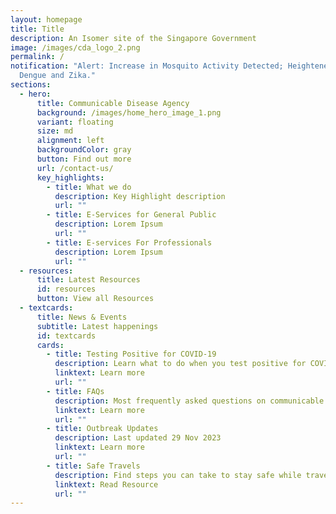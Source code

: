 ```yaml
---
layout: homepage
title: Title
description: An Isomer site of the Singapore Government
image: /images/cda_logo_2.png
permalink: /
notification: "Alert: Increase in Mosquito Activity Detected; Heightened Risk of
  Dengue and Zika."
sections:
  - hero:
      title: Communicable Disease Agency
      background: /images/home_hero_image_1.png
      variant: floating
      size: md
      alignment: left
      backgroundColor: gray
      button: Find out more
      url: /contact-us/
      key_highlights:
        - title: What we do
          description: Key Highlight description
          url: ""
        - title: E-Services for General Public
          description: Lorem Ipsum
          url: ""
        - title: E-services For Professionals
          description: Lorem Ipsum
          url: ""
  - resources:
      title: Latest Resources
      id: resources
      button: View all Resources
  - textcards:
      title: News & Events
      subtitle: Latest happenings
      id: textcards
      cards:
        - title: Testing Positive for COVID-19
          description: Learn what to do when you test positive for COVID-19
          linktext: Learn more
          url: ""
        - title: FAQs
          description: Most frequently asked questions on communicable diseases
          linktext: Learn more
          url: ""
        - title: Outbreak Updates
          description: Last updated 29 Nov 2023
          linktext: Learn more
          url: ""
        - title: Safe Travels
          description: Find steps you can take to stay safe while travelling
          linktext: Read Resource
          url: ""
---
```

